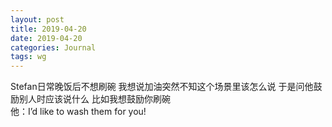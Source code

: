 ```yaml
---
layout: post
title: 2019-04-20
date: 2019-04-20
categories: Journal 
tags: wg
---
```


Stefan日常晚饭后不想刷碗 我想说加油突然不知这个场景里该怎么说 于是问他鼓励别人时应该说什么 比如我想鼓励你刷碗  
他：I’d like to wash them for you!